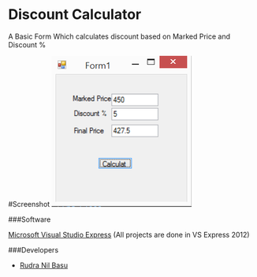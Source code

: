 # Discount Calculator
A Basic Form Which calculates discount based on Marked Price and Discount %

#Screenshot
![alt tag](https://github.com/RudraNilBasu/Visual-Basic-Lab/blob/master/9.%20Discount%20Calculation/Screenshot/screen_2.png)


###Software

[Microsoft Visual Studio Express](https://www.microsoft.com/en-in/download/details.aspx?id=34673) (All projects are done in VS Express 2012)

###Developers
* [Rudra Nil Basu](https://github.com/RudraNilBasu/)

